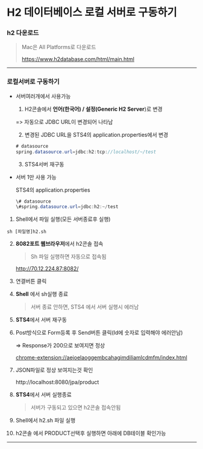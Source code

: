 # H2 데이터베이스 로컬 서버로 구동하기



### h2 다운로드

> Mac은 All Platforms로 다운로드
>
>  https://www.h2database.com/html/main.html



---



### 로컬서버로 구동하기

- 서버여러개에서 사용가능

  1. H2콘솔에서 **언어(한국어) / 설정(Generic H2 Server**)로 변경

  => 자동으로 JDBC URL이 변경되어 나타남 

  2. 변경된 JDBC URL을 STS4의 application.properties에서 변경

  ```java
  # datasource
  spring.datasource.url=jdbc:h2:tcp://localhost/~/test
  ```

  3. STS4서버 재구동

     

- 서버 1만 사용 가능

  STS4의 application.properties

  ```java
  \# datasource
  \#spring.datasource.url=jdbc:h2:~/test
  ```

1. Shell에서 파일 실행(모든 서버종료후 실행)

```shell
sh [파일명]h2.sh
```

2. **8082포트 웹브라우저**에서 h2콘솔 접속 

   > Sh 파일 실행하면 자동으로 접속됨

   http://70.12.224.87:8082/

3. 연결버튼 클릭

4. **Shell** 에서 sh실행 종료

   > 서버 종료 안하면, STS4 에서 서버 실행시 에러남

5. **STS4**에서 서버 재구동

6. Post방식으로 Form등록 후 Send버튼 클릭(Id에 숫자로 입력해야 에러안남)

   => Response가 200으로 보여지면 정상

    [chrome-extension://aejoelaoggembcahagimdiliamlcdmfm/index.html](chrome-extension://aejoelaoggembcahagimdiliamlcdmfm/index.html)

7. JSON파일로 정상 보여지는것 확인

   http://localhost:8080/jpa/product

8. **STS4**에서 서버 실행종료

   >  서버가 구동되고 있으면 h2콘솔 접속안됨

9. Shell에서 h2.sh 파일 실행 

10. h2콘솔 에서 PRODUCT선택후 실행하면 아래에 DB테이블 확인가능



---

